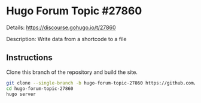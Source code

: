 # Hugo Forum Topic #27860

Details: <https://discourse.gohugo.io/t/27860>

Description: Write data from a shortcode to a file

## Instructions

Clone this branch of the repository and build the site.

```bash
git clone --single-branch -b hugo-forum-topic-27860 https://github.com/jmooring/hugo-testing hugo-forum-topic-27860
cd hugo-forum-topic-27860
hugo server
```
